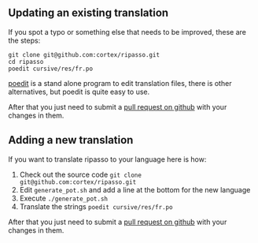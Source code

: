 ## Updating an existing translation

If you spot a typo or something else that needs to be improved, these are the steps:

```
git clone git@github.com:cortex/ripasso.git
cd ripasso
poedit cursive/res/fr.po
```

[poedit](https://poedit.net/) is a stand alone program to edit translation files, there is other
alternatives, but poedit is quite easy to use.

After that you just need to submit a [pull request on github](https://docs.github.com/en/free-pro-team@latest/github/collaborating-with-issues-and-pull-requests/creating-a-pull-request)
with your changes in them.

## Adding a new translation

If you want to translate ripasso to your language here is how:

1. Check out the source code `git clone git@github.com:cortex/ripasso.git`
2. Edit `generate_pot.sh` and add a line at the bottom for the new language
3. Execute `./generate_pot.sh`
4. Translate the strings `poedit cursive/res/fr.po`

After that you just need to submit a [pull request on github](https://docs.github.com/en/free-pro-team@latest/github/collaborating-with-issues-and-pull-requests/creating-a-pull-request)
with your changes in them.
